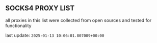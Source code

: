 ## SOCKS4 PROXY LIST

all proxies in this list were collected from open sources and tested for functionality

last update: `2025-01-13 10:06:01.807009+00:00`